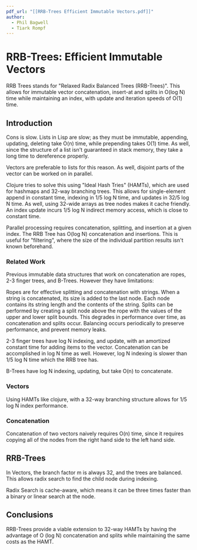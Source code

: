 ```yaml
---
pdf_url: "[[RRB-Trees Efficient Immutable Vectors.pdf]]"
author:
  - Phil Bagwell
  - Tiark Rompf
---
```



# RRB-Trees: Efficient Immutable Vectors

RRB Trees stands for "Relaxed Radix Balanced Trees (RRB-Trees)". This
allows for immutable vector concatenation, insert-at and splits in O(log
N) time while maintaining an index, with update and iteration speeds of
O(1) time.

## Introduction

Cons is slow. Lists in Lisp are slow; as they must be immutable,
appending, updating, deleting take O(n) time, while prepending takes
O(1) time. As well, since the structure of a list isn't guaranteed in
stack memory, they take a long time to dereference properly.

Vectors are preferable to lists for this reason. As well, disjoint parts
of the vector can be worked on in parallel.

Clojure tries to solve this using "Ideal Hash Tries" (HAMTs), which are
used for hashmaps and 32-way branching trees. This allows for
single-element append in constant time, indexing in 1/5 log N time, and
updates in 32/5 log N time. As well, using 32-wide arrays as tree nodes
makes it cache friendly. An index update incurs 1/5 log N indirect
memory access, which is close to constant time.

Parallel processing requires concatenation, splitting, and insertion at a
given index. The RRB Tree has O(log N) concatenation and insertions.
This is useful for "filtering", where the size of the individual
partition results isn't known beforehand.

### Related Work

Previous immutable data structures that work on concatenation are ropes,
2-3 finger trees, and B-Trees. However they have limitations:

Ropes are for effective splitting and concatenation with strings. When a
string is concatenated, its size is added to the last node. Each node
contains its string length and the contents of the string. Splits can be
performed by creating a split node above the rope with the values of the
upper and lower split bounds. This degrades in performance over time, as
concatenation and splits occur. Balancing occurs periodically to
preserve performance, and prevent memory leaks.

2-3 finger trees have log N indexing, and update, with an amortized
constant time for adding items to the vector. Concatenation can be
accomplished in log N time as well. However, log N indexing is slower
than 1/5 log N time which the RRB tree has.

B-Trees have log N indexing, updating, but take O(n) to concatenate.

### Vectors

Using HAMTs like clojure, with a 32-way branching structure allows for
1/5 log N index performance.

### Concatenation

Concatenation of two vectors naively requires O(n) time, since it
requires copying all of the nodes from the right hand side to the left
hand side.

## RRB-Trees

In Vectors, the branch factor m is always 32, and the trees are
balanced. This allows radix search to find the child node during
indexing.

Radix Search is cache-aware, which means it can be three times faster
than a binary or linear search at the node.

## Conclusions

RRB-Trees provide a viable extension to 32-way HAMTs by having the
advantage of O (log N) concatenation and splits while maintaining the
same costs as the HAMT.